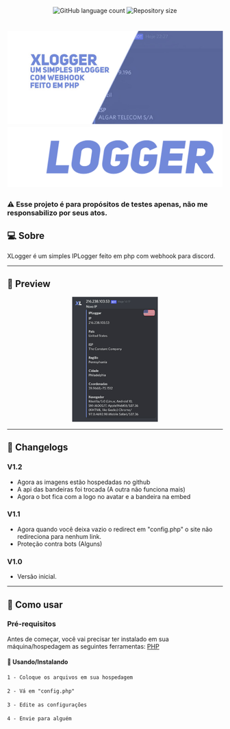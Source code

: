 
<p align="center">
  <img alt="GitHub language count" src="https://img.shields.io/github/languages/count/CT0222/XLogger?color=%2304D361">

  <img alt="Repository size" src="https://img.shields.io/github/repo-size/CT0222/XLogger">
  
 
</p>
<h1 align="center">
    <img alt="Banner" title="Banner" src="https://raw.githubusercontent.com/CT0222/XLogger/main/68747470733a2f2f692e6962622e636f2f4a79484d4c53582f32303231303832332d3233303235372e6a7067206972.jpeg"/>
    <img alt="Logo" title="Logo" src="https://raw.githubusercontent.com/CT0222/XLogger/main/20220131_123802.png"/>
</h1>

### ⚠ Esse projeto é para propósitos de testes apenas, não me responsabilizo por seus atos.

## 💻 Sobre

XLogger é um simples IPLogger feito em php com webhook para discord.

---

## 🎨 Preview

<p align="center">
  <img alt="Preview" title="Preview" src="https://raw.githubusercontent.com/CT0222/XLogger/main/Screenshot_20220131-141820_Discord-Beta.png" width="200px">
</p>

---

## 📜 Changelogs

### V1.2
- Agora as imagens estão hospedadas no github
- A api das bandeiras foi trocada (A outra não funciona mais)
- Agora o bot fica com a logo no avatar e a bandeira na embed

### V1.1
- Agora quando você deixa vazio o redirect em "config.php" o site não redireciona para nenhum link.
- Proteção contra bots (Alguns)

### V1.0
- Versão inicial.

---

## 🚀 Como usar

### Pré-requisitos

Antes de começar, você vai precisar ter instalado em sua máquina/hospedagem as seguintes ferramentas:
[PHP](https://php.net)

#### 🎲 Usando/Instalando

```text
1 - Coloque os arquivos em sua hospedagem

2 - Vá em "config.php"

3 - Edite as configurações 

4 - Envie para alguém 
```
